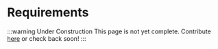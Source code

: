# Requirements

:::warning Under Construction
This page is not yet complete. Contribute [here](https://github.com/creacher4/assetto-corsa-arc) or check back soon!
:::